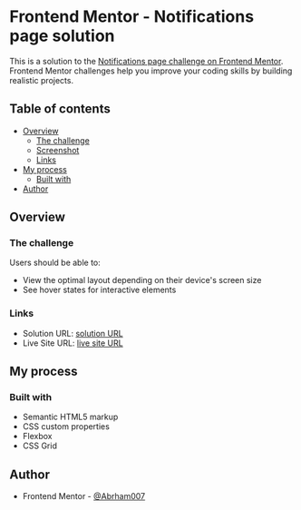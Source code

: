 # Frontend Mentor - Notifications page solution

This is a solution to the [Notifications page challenge on Frontend Mentor](https://www.frontendmentor.io/challenges/notifications-page-DqK5QAmKbC). Frontend Mentor challenges help you improve your coding skills by building realistic projects.

## Table of contents

- [Overview](#overview)
  - [The challenge](#the-challenge)
  - [Screenshot](#screenshot)
  - [Links](#links)
- [My process](#my-process)
  - [Built with](#built-with)
- [Author](#author)

## Overview

### The challenge

Users should be able to:

- View the optimal layout depending on their device's screen size
- See hover states for interactive elements

### Links

- Solution URL: [solution URL](https://github.com/Abrham007/notifications-page-app.git)
- Live Site URL: [live site URL](https://abrham007.github.io/notifications-page-app/)

## My process

### Built with

- Semantic HTML5 markup
- CSS custom properties
- Flexbox
- CSS Grid

## Author

- Frontend Mentor - [@Abrham007](https://www.frontendmentor.io/profile/Abrham007)
